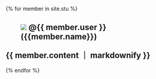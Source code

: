 
{% for member in site.stu %}
<h2>
  <figure>
  <img src="{{ member.image }}"> @{{ member.user }}({{member.name}})
    </figure>
  {{ member.content ｜ markdownify }} 
   </h2>
   
  <style type="text/css">
q:lang(no)
   {
   quotes: "~" "~"
   }
</style>

{% endfor %}
